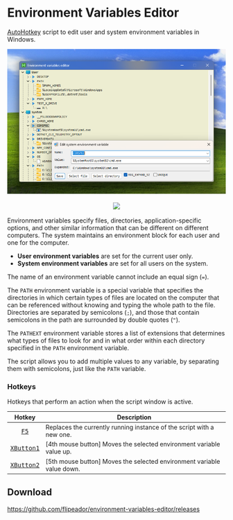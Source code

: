 # Environment Variables Editor

[AutoHotkey][ahk] script to edit user and system environment variables in Windows.

<p align="center">
  <img alt="Preview" src="assets/preview.webp"/> <br/> <br/>
  <a href="https://github.com/flipeador/environment-variables-editor/releases/download/v1.0.2/envvars.exe">
    <img src="https://img.shields.io/badge/Releases-Direct download (v1.0.2)-orange.svg?style=for-the-badge"/>
  </a>
</p>

Environment variables specify files, directories, application-specific options,
and other similar information that can be different on different computers.
The system maintains an environment block for each user and one for the computer.

- **User environment variables** are set for the current user only.
- **System environment variables** are set for all users on the system.

The name of an environment variable cannot include an equal sign (`=`).

The `PATH` environment variable is a special variable that specifies the directories in which certain types of
files are located on the computer that can be referenced without knowing and typing the whole path to the file.
Directories are separated by semicolons (`;`), and those that contain semicolons in the path are surrounded by double quotes (`"`).

The `PATHEXT` environment variable stores a list of extensions that determines what types of files to look for and in what order within each directory specified in the `PATH` environment variable.

The script allows you to add multiple values to any variable, by separating them with semicolons, just like the `PATH` variable.

### Hotkeys

Hotkeys that perform an action when the script window is active.

| Hotkey | Description |
| :---: | --- |
| [<kbd>F5</kbd>][reload] | Replaces the currently running instance of the script with a new one. |
| [<kbd>XButton1</kbd>][xbutton] | [4th mouse button] Moves the selected environment variable value up. |
| [<kbd>XButton2</kbd>][xbutton] | [5th mouse button] Moves the selected environment variable value down. |

## Download

<https://github.com/flipeador/environment-variables-editor/releases>

<!-- Reference Links -->
[ahk]: https://www.autohotkey.com
[reload]: https://www.autohotkey.com/docs/v2/lib/Reload.htm
[xbutton]: https://www.autohotkey.com/docs/v2/KeyList.htm#mouse-advanced
